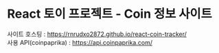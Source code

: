 # React 토이 프로젝트 - Coin 정보 사이트

사이트 호스팅 : https://rnrudxo2872.github.io/react-coin-tracker/  
사용 API(coinpaprika) : https://api.coinpaprika.com/
